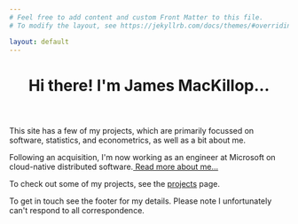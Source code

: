 ```yaml
---
# Feel free to add content and custom Front Matter to this file.
# To modify the layout, see https://jekyllrb.com/docs/themes/#overriding-theme-defaults

layout: default
---
```

<header class="post-header">
	<h1 class="post-title">Hi there! I'm James MacKillop...</h1>
</header>
<div class="blurb">
	<p>This site has a few of my projects, which are primarily focussed on software, statistics, and econometrics, as well as a bit about me.</p>
	<p>Following an acquisition, I'm now working as an engineer at Microsoft on cloud-native distributed software.<a href="/about"> Read more about me... </a></p>
	<p>To check out some of my projects, see the <a href="/projects">projects</a> page.</p>
	<p>To get in touch see the footer for my details. Please note I unfortunately can't respond to all correspondence.</p>
</div>